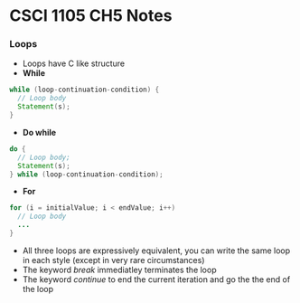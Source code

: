 # CSCI 1105 CH5 Notes

### Loops
* Loops have C like structure
* __While__
```java
while (loop-continuation-condition) {
  // Loop body
  Statement(s);
}
```
* __Do while__
```java
do {
  // Loop body;
  Statement(s);
} while (loop-continuation-condition);
```
* __For__
```java
for (i = initialValue; i < endValue; i++)
  // Loop body
  ... 
}
```
* All three loops are expressively equivalent, you can write the same loop in each style (except in very rare circumstances)
* The keyword _break_ immediatley terminates the loop
* The keyword _continue_ to end the current iteration and go the the end of the loop
